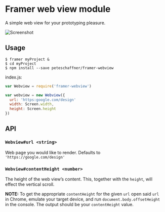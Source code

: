 
# Framer web view module

A simple web view for your prototyping pleasure.

![Screenshot](preview.gif)

## Usage
```shell
$ framer myProject &
$ cd myProject
$ npm install --save peteschaffner/framer-webview
```

index.js:
```javascript
var Webview = require('framer-webview')

var webview = new Webview({
  url: 'https:google.com/design'
  width: Screen.width,
  height: Screen.height
})
```
## API

### `Webview#url <string>`
Web page you would like to render. Defaults to `'https://google.com/design'`

### `Webview#contentHeight <number>`
The height of the web view’s content. This, together with the `height`, will
effect the vertical scroll.

**NOTE:** To get the appropriate `contentHeight` for the given `url` open said
`url` in Chrome, emulate your target device, and run
`document.body.offsetHeight` in the console. The output should be your
`contentHeight` value.
